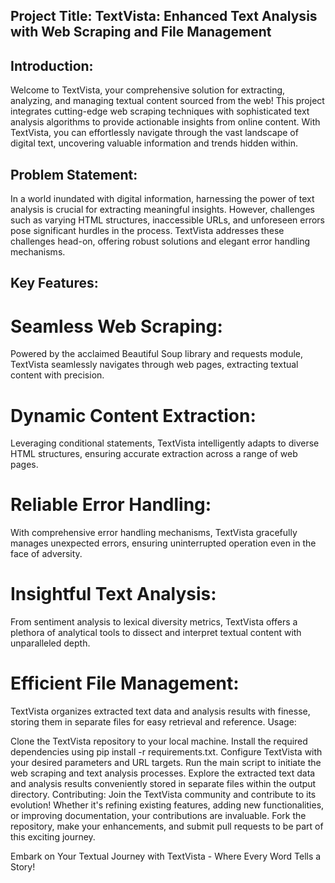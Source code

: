 ## Project Title: TextVista: Enhanced Text Analysis with Web Scraping and File Management

## Introduction:
Welcome to TextVista, your comprehensive solution for extracting, analyzing, and managing textual content sourced from the web! This project integrates cutting-edge web scraping techniques with sophisticated text analysis algorithms to provide actionable insights from online content. With TextVista, you can effortlessly navigate through the vast landscape of digital text, uncovering valuable information and trends hidden within.

## Problem Statement:
In a world inundated with digital information, harnessing the power of text analysis is crucial for extracting meaningful insights. However, challenges such as varying HTML structures, inaccessible URLs, and unforeseen errors pose significant hurdles in the process. TextVista addresses these challenges head-on, offering robust solutions and elegant error handling mechanisms.

## Key Features:

# Seamless Web Scraping:
Powered by the acclaimed Beautiful Soup library and requests module, TextVista seamlessly navigates through web pages, extracting textual content with precision.
# Dynamic Content Extraction:
Leveraging conditional statements, TextVista intelligently adapts to diverse HTML structures, ensuring accurate extraction across a range of web pages.
# Reliable Error Handling:
With comprehensive error handling mechanisms, TextVista gracefully manages unexpected errors, ensuring uninterrupted operation even in the face of adversity.
# Insightful Text Analysis:
From sentiment analysis to lexical diversity metrics, TextVista offers a plethora of analytical tools to dissect and interpret textual content with unparalleled depth.
# Efficient File Management:
TextVista organizes extracted text data and analysis results with finesse, storing them in separate files for easy retrieval and reference.
Usage:

Clone the TextVista repository to your local machine.
Install the required dependencies using pip install -r requirements.txt.
Configure TextVista with your desired parameters and URL targets.
Run the main script to initiate the web scraping and text analysis processes.
Explore the extracted text data and analysis results conveniently stored in separate files within the output directory.
Contributing:
Join the TextVista community and contribute to its evolution! Whether it's refining existing features, adding new functionalities, or improving documentation, your contributions are invaluable. Fork the repository, make your enhancements, and submit pull requests to be part of this exciting journey.



Embark on Your Textual Journey with TextVista - Where Every Word Tells a Story!
